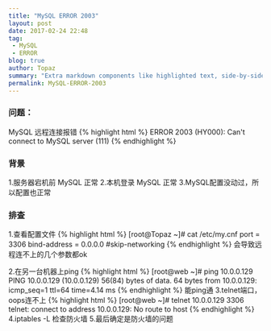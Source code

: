 ```yaml
---
title: "MySQL ERROR 2003"
layout: post
date: 2017-02-24 22:48
tag:
 - MySQL
 - ERROR
blog: true
author: Topaz
summary: "Extra markdown components like highlighted text, side-by-side items, starring/highlighting a blog or project, and embedding gists, videos etc"
permalink: MySQL-ERROR-2003
---
```


### 问题：
MySQL 远程连接报错 
{% highlight html %}
ERROR 2003 (HY000): Can't connect to MySQL server (111)
{% endhighlight %}

### 背景
1.服务器宕机前 MySQL 正常
2.本机登录 MySQL 正常
3.MySQL配置没动过，所以配置也正常

### 排查
1.查看配置文件
	{% highlight html %}
	[root@Topaz ~]# cat /etc/my.cnf	
	port = 3306
	bind-address = 0.0.0.0
	#skip-networking
	{% endhighlight %}
会导致远程连不上的几个参数都ok
	

2.在另一台机器上ping
	{% highlight html %}
	[root@web ~]# ping 10.0.0.129
	PING 10.0.0.129 (10.0.0.129) 56(84) bytes of data.
	64 bytes from 10.0.0.129: icmp_seq=1 ttl=64 time=4.14 ms
	{% endhighlight %}
	能ping通
3.telnet端口，oops连不上
	{% highlight html %}
	[root@web ~]# telnet 10.0.0.129 3306
	telnet: connect to address 10.0.0.129: No route to host
	{% endhighlight %}
4.iptables -L 检查防火墙
5.最后确定是防火墙的问题


